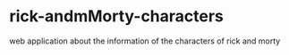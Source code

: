 # rick-andmMorty-characters
web application about the information of the characters of rick and morty
